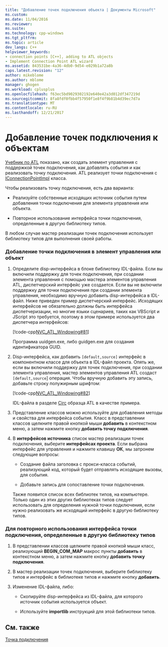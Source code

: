 ```yaml
---
title: "Добавление точек подключения объекта | Документы Microsoft"
ms.custom: 
ms.date: 11/04/2016
ms.reviewer: 
ms.suite: 
ms.technology: cpp-windows
ms.tgt_pltfrm: 
ms.topic: article
dev_langs: C++
helpviewer_keywords:
- connection points [C++], adding to ATL objects
- Implement Connection Point ATL wizard
ms.assetid: 843531be-4a36-4db0-9d54-e029b1a72a8b
caps.latest.revision: "12"
author: mikeblome
ms.author: mblome
manager: ghogen
ms.workload: cplusplus
ms.openlocfilehash: f63ec5bd9029302192e640e42a3d012df347219d
ms.sourcegitcommit: 8fa8fdf0fbb4f57950f1e8f4f9b81b4d39ec7d7a
ms.translationtype: MT
ms.contentlocale: ru-RU
ms.lasthandoff: 12/21/2017
---
```

# <a name="adding-connection-points-to-an-object"></a>Добавление точек подключения к объектам
[Учебник по ATL](../atl/active-template-library-atl-tutorial.md) показано, как создать элемент управления с поддержкой точек подключения, как добавлять события и как реализовать точку подключения. ATL реализует точки подключения с [IConnectionPointImpl](../atl/reference/iconnectionpointimpl-class.md) класса.  
  
 Чтобы реализовать точку подключения, есть два варианта:  
  
-   Реализуйте собственные исходящих источник события путем добавления точки подключения для элемента управления или объекта.  
  
-   Повторное использование интерфейса точки подключения, определенные в другую библиотеку типов.  
  
 В любом случае мастер реализации точек подключения использует библиотеку типов для выполнения своей работы.  
  
### <a name="to-add-a-connection-point-to-a-control-or-object"></a>Добавление точки подключения в элемент управления или объект  
  
1.  Определите disp-интерфейса в блоке библиотеку IDL-файла. Если вы включили поддержку для точек подключения, при создании элемента управления с помощью мастера элементов управления ATL, диспетчерский интерфейс уже создается. Если вы не включили поддержку для точки подключения при создании элемента управления, необходимо вручную добавить disp-интерфейса в IDL-файл. Ниже приведен пример диспетчерский интерфейс. Исходящих интерфейсов не обязательно должны быть интерфейса диспетчеризации, но многие языки сценариев, таких как VBScript и JScript это требуется, поэтому в этом примере используется два диспетчера интерфейсов:  
  
     [!code-cpp[NVC_ATL_Windowing#81](../atl/codesnippet/cpp/adding-connection-points-to-an-object_1.idl)]  
  
     Программа uuidgen.exe, либо guidgen.exe для создания идентификатора GUID.  
  
2.  Disp-интерфейса, как добавить `[default,source]` интерфейс в компонентном классе для объекта в IDL-файл проекта. Опять же, если вы включили поддержку для точек подключения, при создании элемента управления, мастер элементов управления ATL создаст `[default,source`] операция. Чтобы вручную добавить эту запись, добавьте строку полужирным шрифтом:  
  
     [!code-cpp[NVC_ATL_Windowing#82](../atl/codesnippet/cpp/adding-connection-points-to-an-object_2.idl)]  
  
     IDL-файла в разделе [Circ](../visual-cpp-samples.md) образца ATL в качестве примера.  
  
3.  Представление классов можно используйте для добавления методы и свойства для интерфейса события. Класс в представлении классов щелкните правой кнопкой мыши **добавить** в контекстном меню, а затем нажмите кнопку **добавить точку подключения**.  
  
4.  В **интерфейсов источника** список мастер реализации точек подключения, выберите **интерфейсах проекта**. Если выбрана интерфейс для управления и нажмите клавишу **ОК**, мы затронем следующие вопросы:  
  
    -   Создание файла заголовка с прокси-класса событий, реализующий код, который будет отправлять исходящие вызовы, для события.  
  
    -   Добавьте запись для сопоставление точки подключения.  
  
     Также появится список всех библиотек типов, на компьютере. Только один из этих других библиотеках типов следует использовать для определения нужной точки подключения, если нужно реализовать же исходящий интерфейс в другую библиотеку типов.  
  
### <a name="to-reuse-a-connection-point-interface-defined-in-another-type-library"></a>Для повторного использования интерфейса точки подключения, определенные в другую библиотеку типов  
  
1.  В представлении классов щелкните правой кнопкой мыши класс, реализующий **BEGIN_COM_MAP** макрос пункты **добавить** в контекстном меню, а затем нажмите кнопку **добавить точку подключения**.  
  
2.  В мастер реализации точек подключения, выберите библиотеку типов и интерфейс в библиотеке типов и нажмите кнопку **добавить**.  
  
3.  Изменение IDL-файла, либо:  
  
    -   Скопируйте disp-интерфейса из IDL-файла, для которого источник события используется объект.  
  
    -   Используйте **importlib** инструкций для этой библиотеки типов.  
  
## <a name="see-also"></a>См. также  
 [Точка подключения](../atl/atl-connection-points.md)

